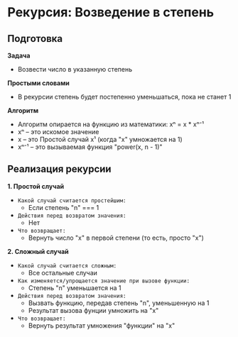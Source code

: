 # Рекурсия:  Возведение в степень

## Подготовка
**Задача**
- Возвести число в указанную степень

**Простыми словами**
- В рекурсии степень будет постепенно уменьшаться, пока не станет 1

**Алгоритм**
- Алгоритм опирается на функцию из математики:  xⁿ = x * xⁿ⁻¹
- xⁿ – это искомое значение
- x  – это Простой случай x¹ (когда "x" умножается на 1)
- xⁿ⁻¹ – это вызываемая функция "power(x, n - 1)"


## Реализация рекурсии
**1. Простой случай**
- `Какой случай считается простейшим:`
  - Если степень "n" === 1
- `Действия перед возвратом значения:`
  - Нет
- `Что возвращает:`
  - Вернуть число "x" в первой степени (то есть, просто "x")

**2. Сложный случай**
- `Какой случай считается сложным:`
  - Все остальные случаи
- `Как изменяется/упрощается значение при вызове функции:`
  - Степень "n" уменьшается на 1
- `Действия перед возвратом значения:`
  - Вызвать функцию, передав степень "n", уменьшенную на 1
  - Результат вызова фунции умножить на "x"
- `Что возвращает:`
  - Вернуть результат умножения "функции" на "x"